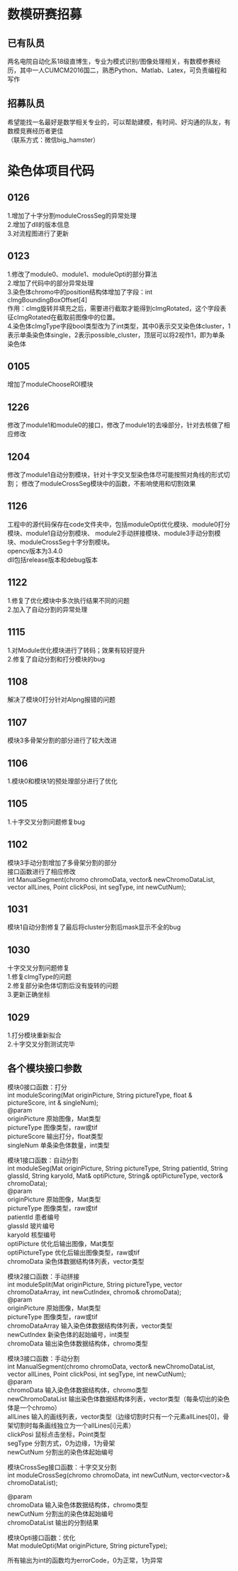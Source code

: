 数模研赛招募
========
已有队员
----
两名电院自动化系18级直博生，专业为模式识别/图像处理相关，有数模参赛经历，其中一人CUMCM2016国二，熟悉Python、Matlab、Latex，可负责编程和写作

招募队员
-----
希望能找一名最好是数学相关专业的，可以帮助建模，有时间、好沟通的队友，有数模竞赛经历者更佳<br>
（联系方式：微信big_hamster）



染色体项目代码
=====

0126
----
1.增加了十字分割moduleCrossSeg的异常处理<br>
2.增加了dll的版本信息<br>
3.对流程图进行了更新<br>

0123
----
1.修改了module0、module1、moduleOpti的部分算法<br>
2.增加了代码中的部分异常处理<br>
3.染色体chromo中的position结构体增加了字段：int cImgBoundingBoxOffset[4]<br>
作用：cImg旋转并填充之后，需要进行截取才能得到cImgRotated，这个字段表征cImgRotated在截取前图像中的位置。<br>
4.染色体cImgType字段bool类型改为了int类型，其中0表示交叉染色体cluster，1表示单条染色体single，2表示possible_cluster，顶层可以将2视作1，即为单条染色体<br>

0105
----
增加了moduleChooseROI模块

1226
----
修改了module1和module0的接口，修改了module1的去噪部分，针对去核做了相应修改

1204
----
修改了module1自动分割模块，针对十字交叉型染色体尽可能按照对角线的形式切割；
修改了moduleCrossSeg模块中的函数，不影响使用和切割效果

1126
----
工程中的源代码保存在code文件夹中，包括moduleOpti优化模块、module0打分模块、module1自动分割模块、
module2手动拼接模块、module3手动分割模块、moduleCrossSeg十字分割模块。<br>
opencv版本为3.4.0<br>
dll包括release版本和debug版本<br>

1122
----
1.修复了优化模块中多次执行结果不同的问题<br>
2.加入了自动分割的异常处理<br>

1115
----
1.对Module优化模块进行了转码；效果有较好提升<br>
2.修复了自动分割和打分模块的bug<br>

1108
----
解决了模块0打分针对AIpng报错的问题<br>

1107
----
模块3多骨架分割的部分进行了较大改进<br>

1106
----
1.模块0和模块1的预处理部分进行了优化<br>

1105
----
1.十字交叉分割问题修复bug<br>

1102
----
模块3手动分割增加了多骨架分割的部分<br>
接口函数进行了相应修改<br>
int ManualSegment(chromo chromoData, vector<chromo>& newChromoDataList, vector<Mat> allLines, Point clickPosi, int segType, int newCutNum);<br>


1031
----
模块1自动分割修复了最后将cluster分割后mask显示不全的bug<br>

1030
----
十字交叉分割问题修复<br>
1.修复cImgType的问题<br>
2.修复部分染色体切割后没有旋转的问题<br>
3.更新正确坐标<br>

1029
----
1.打分模块重新拟合<br>
2.十字交叉分割测试完毕<br>

各个模块接口参数
-----
模块0接口函数：打分<br>
int moduleScoring(Mat originPicture, String pictureType, float & pictureScore, int & singleNum);<br>
@param<br>
originPicture 原始图像，Mat类型<br>
pictureType 图像类型，raw或tif<br>
pictureScore 输出打分，float类型<br>
singleNum 单条染色体数量，int类型<br>

模块1接口函数：自动分割<br>
int moduleSeg(Mat originPicture, String pictureType, String patientId, String glassId, String karyoId,
	Mat& optiPicture, String& optiPictureType, vector<chromo>& chromoData);<br>
@param<br>
originPicture 原始图像，Mat类型<br>
pictureType 图像类型，raw或tif<br>
patientId 患者编号<br>
glassId 玻片编号<br>
karyoId 核型编号<br>
optiPicture 优化后输出图像，Mat类型<br>
optiPictureType 优化后输出图像类型，raw或tif<br>
chromoData 染色体数据结构体列表，vector<chromo>类型<br>


模块2接口函数：手动拼接<br>
int moduleSplit(Mat originPicture, String pictureType, vector<chromo> chromoDataArray, int newCutIndex,
	chromo& chromoData);<br>
@param<br>
originPicture 原始图像，Mat类型<br>
pictureType 图像类型，raw或tif<br>
chromoDataArray 输入染色体数据结构体列表，vector<chromo>类型<br>
newCutIndex 新染色体的起始编号，int类型<br>
chromoData 输出染色体数据结构体，chromo类型<br>

模块3接口函数：手动分割<br>
int ManualSegment(chromo chromoData, vector<chromo>& newChromoDataList, vector<Mat> allLines, Point clickPosi, int segType, int newCutNum);<br>
@param<br>
chromoData 输入染色体数据结构体，chromo类型<br>
newChromoDataList 输出染色体数据结构体列表，vector<chromo>类型（每条切出的染色体是一个chromo）<br>
allLines 输入的画线列表，vector<Mat>类型（边缘切割时只有一个元素allLines[0]，骨架切割时每条画线独立为一个allLines[i]元素）<br>
clickPosi 鼠标点击坐标，Point类型<br>
segType 分割方式，0为边缘，1为骨架<br>
newCutNum 分割出的染色体起始编号<br>

模块CrossSeg接口函数：十字交叉分割<br>
int moduleCrossSeg(chromo chromoData, int newCutNum, vector<vector<chromo>>& chromoDataList);<br>

@param<br>
chromoData 输入染色体数据结构体，chromo类型<br>
newCutNum 分割出的染色体起始编号<br>
chromoDataList 输出的分割结果<br>

模块Opti接口函数：优化<br>
Mat moduleOpti(Mat originPicture, String pictureType);<br>

所有输出为int的函数均为errorCode，0为正常，1为异常<br>
